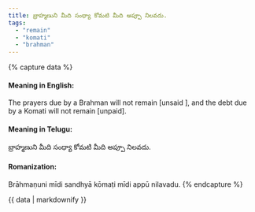 ```yaml
---
title: బ్రాహ్మణుని మీది సంధ్యా కోమటి మీది అప్పూ నిలవదు.
tags:
  - "remain"
  - "komati"
  - "brahman"
---
```


{% capture data %}
#### Meaning in English:
The prayers due by a Brahman will not remain [unsaid ], and the debt due by a Komati will not remain [unpaid].

#### Meaning in Telugu:
బ్రాహ్మణుని మీది సంధ్యా కోమటి మీది అప్పూ నిలవదు.

#### Romanization:
Brāhmaṇuni mīdi sandhyā kōmaṭi mīdi appū nilavadu.
{% endcapture %}

{{ data | markdownify }}

